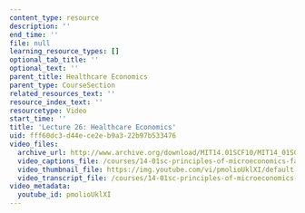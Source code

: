 ```yaml
---
content_type: resource
description: ''
end_time: ''
file: null
learning_resource_types: []
optional_tab_title: ''
optional_text: ''
parent_title: Healthcare Economics
parent_type: CourseSection
related_resources_text: ''
resource_index_text: ''
resourcetype: Video
start_time: ''
title: 'Lecture 26: Healthcare Economics'
uid: fff60dc3-d44e-ce2e-b9a3-22b97b533476
video_files:
  archive_url: http://www.archive.org/download/MIT14.01SCF10/MIT14_01SCF10_lec26_300k.mp4
  video_captions_file: /courses/14-01sc-principles-of-microeconomics-fall-2011/b6636d83a15b536a81dcaed388721a4c_pmolioUklXI.vtt
  video_thumbnail_file: https://img.youtube.com/vi/pmolioUklXI/default.jpg
  video_transcript_file: /courses/14-01sc-principles-of-microeconomics-fall-2011/fa261f6aa9c7b31bf7d7337a17a6456c_pmolioUklXI.pdf
video_metadata:
  youtube_id: pmolioUklXI
---
```

